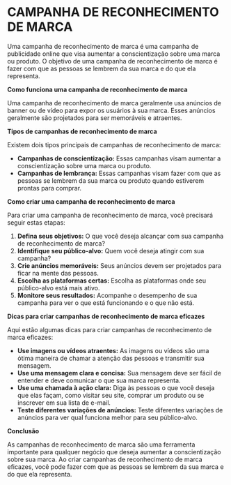 # CAMPANHA DE RECONHECIMENTO DE MARCA
Uma campanha de reconhecimento de marca é uma campanha de publicidade online que visa aumentar a conscientização sobre uma marca ou produto. O objetivo de uma campanha de reconhecimento de marca é fazer com que as pessoas se lembrem da sua marca e do que ela representa.

**Como funciona uma campanha de reconhecimento de marca**

Uma campanha de reconhecimento de marca geralmente usa anúncios de banner ou de vídeo para expor os usuários à sua marca. Esses anúncios geralmente são projetados para ser memoráveis e atraentes.

**Tipos de campanhas de reconhecimento de marca**

Existem dois tipos principais de campanhas de reconhecimento de marca:

* **Campanhas de conscientização:** Essas campanhas visam aumentar a conscientização sobre uma marca ou produto.
* **Campanhas de lembrança:** Essas campanhas visam fazer com que as pessoas se lembrem da sua marca ou produto quando estiverem prontas para comprar.

**Como criar uma campanha de reconhecimento de marca**

Para criar uma campanha de reconhecimento de marca, você precisará seguir estas etapas:

1. **Defina seus objetivos:** O que você deseja alcançar com sua campanha de reconhecimento de marca?
2. **Identifique seu público-alvo:** Quem você deseja atingir com sua campanha?
3. **Crie anúncios memoráveis:** Seus anúncios devem ser projetados para ficar na mente das pessoas.
4. **Escolha as plataformas certas:** Escolha as plataformas onde seu público-alvo está mais ativo.
5. **Monitore seus resultados:** Acompanhe o desempenho de sua campanha para ver o que está funcionando e o que não está.

**Dicas para criar campanhas de reconhecimento de marca eficazes**

Aqui estão algumas dicas para criar campanhas de reconhecimento de marca eficazes:

* **Use imagens ou vídeos atraentes:** As imagens ou vídeos são uma ótima maneira de chamar a atenção das pessoas e transmitir sua mensagem.
* **Use uma mensagem clara e concisa:** Sua mensagem deve ser fácil de entender e deve comunicar o que sua marca representa.
* **Use uma chamada à ação clara:** Diga às pessoas o que você deseja que elas façam, como visitar seu site, comprar um produto ou se inscrever em sua lista de e-mail.
* **Teste diferentes variações de anúncios:** Teste diferentes variações de anúncios para ver qual funciona melhor para seu público-alvo.

**Conclusão**

As campanhas de reconhecimento de marca são uma ferramenta importante para qualquer negócio que deseja aumentar a conscientização sobre sua marca. Ao criar campanhas de reconhecimento de marca eficazes, você pode fazer com que as pessoas se lembrem da sua marca e do que ela representa.